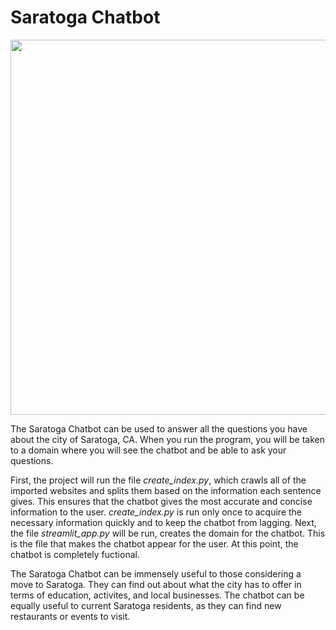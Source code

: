 # Saratoga Chatbot

<p align="center">
    <img src="https://github.com/anuthakur1/Saratoga-Chatbot/assets/85850320/fdece36d-6682-4b11-81ab-4d7fd3b18608"
        width = "650"
        height = "600">
</p>

The Saratoga Chatbot can be used to answer all the questions you have about the city of Saratoga, CA. When you run the program, you will be taken to a domain where you will see the chatbot and be able to ask your questions.

First, the project will run the file *create_index.py*, which crawls all of the imported websites and splits them based on the information each sentence gives. This ensures that the chatbot gives the most accurate and concise information to the user. *create_index.py* is run only once to acquire the necessary information quickly and to keep the chatbot from lagging. Next, the file *streamlit_app.py* will be run, creates the domain for the chatbot. This is the file that makes the chatbot appear for the user. At this point, the chatbot is completely fuctional.

The Saratoga Chatbot can be immensely useful to those considering a move to Saratoga. They can find out about what the city has to offer in terms of education, activites, and local businesses. The chatbot can be equally useful to current Saratoga residents, as they can find new restaurants or events to visit.
